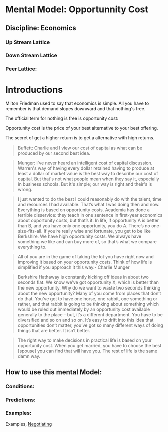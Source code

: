 # Mental Model: Opportunnity Cost

## Discipline: Economics

### Up Stream Lattice


### Down Stream Lattice

### Peer Lattice:

# Introductions

Milton Friedman used to say that economics is simple. All you have to remember is that demand slopes downward and that nothing's free.

The official term for nothing is free is opportunity cost:

Opportunity cost is the price of your best alternative to your best offering.

The secret of get a higher return is to get a alternative with high returns.

> Buffett: Charlie and I view our cost of capital as what can be produced by our second best idea.

> Munger: I've never heard an intelligent cost of capital discussion. Warren's way of having every dollar retained having to produce at least a dollar of market value is the best way to describe our cost of capital. But that's not what people mean when they say it, especially in business schools. But it's simple; our way is right and their's is wrong.


> I just wanted to do the best I could reasonably do with the talent, time and resources I had available. That’s what I was doing then and now. Everything is based on opportunity costs. Academia has done a terrible disservice: they teach in one sentence in first-year economics about opportunity costs, but that’s it. In life, if opportunity A is better than B, and you have only one opportunity, you do A. There’s no one-size-fits-all. If you’re really wise and fortunate, you get to be like Berkshire. We have high opportunity costs. We always have something we like and can buy more of, so that’s what we compare everything to.

> All of you are in the game of taking the lot you have right now and improving it based on your opportunity costs. Think of how life is simplified if you approach it this way.- Charlie Munger

> Berkshire Hathaway is constantly kicking off ideas in about two seconds flat. We know we’ve got opportunity X, which is better than the new opportunity. Why do we want to waste two seconds thinking about the new opportunity? Many of you come from places that don’t do that. You’ve got to have one horse, one rabbit, one something or rather, and that rabbit is going to be thinking about something which would be ruled out immediately by an opportunity cost available generally to the place – but, it’s a different department. You have to be diversified and so on and so on. It’s easy to drift into this idea that opportunities don’t matter, you’ve got so many different ways of doing things that are better. It isn’t better.

> The right way to make decisions in practical life is based on your opportunity cost. When you get married, you have to choose the best [spouse] you can find that will have you. The rest of life is the same damn way.


## How to use this mental Model:



### Conditions:

### Predictions:

### Examples:

Examples, [Negotiating](https://www.farnamstreetblog.com/page/2/)














